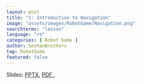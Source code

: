 ```yaml
---
layout: post
title: "1: Introduction to Navigation"
image: "assets/images/RobotGame/Navigation.png"
searchterms: "lesson"
language: "ro"
categories: [ Robot Game ]
author: SeshanBrothers
tag: RobotGame
featured: false
---
```




Slides:
<a href="/translations/ro/RobotGame/Navigation (rom).pptx">PPTX</a>,
<a href="/translations/ro/RobotGame/Navigation (rom).pdf">PDF </a>,
